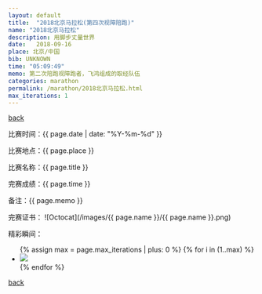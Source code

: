 ```yaml
---
layout: default
title:  "2018北京马拉松(第四次视障陪跑)"
name: "2018北京马拉松"
description: 用脚步丈量世界
date:   2018-09-16
place: 北京/中国
bib: UNKNOWN
time: "05:09:49"
memo: 第二次陪跑视障跑者，飞鸿组成的取经队伍
categories: marathon
permalink: /marathon/2018北京马拉松.html
max_iterations: 1
---
```

[back](/marathon)

比赛时间：{{ page.date | date: "%Y-%m-%d" }}

比赛地点：{{ page.place }}

比赛名称：{{ page.title }}

完赛成绩：{{ page.time }}

备注：{{ page.memo }}

完赛证书：
![Octocat](/images/{{ page.name }}/{{ page.name }}.png)

精彩瞬间：
<ul>
{% assign max = page.max_iterations | plus: 0 %}
{% for i in (1..max) %}
    <li><img src="/images/{{ page.name }}/{{ page.name }}-{{ i }}.jpeg"></li>
{% endfor %}
</ul>

[back](/marathon)
